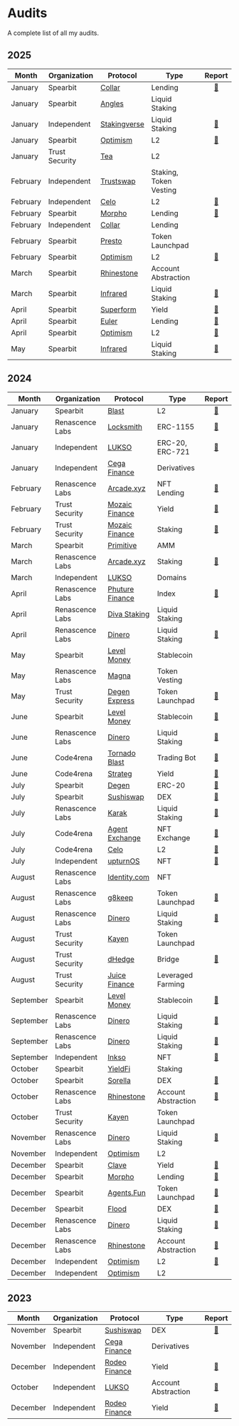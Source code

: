 # Audits

A complete list of all my audits.

## 2025

| Month | Organization | Protocol | Type | Report |
| - | - | - | - | :-: |
| January | Spearbit | [Collar](https://www.collarprotocol.xyz/) | Lending | [📄](/audits/spearbit/Collar.pdf) |
| January | Spearbit | [Angles](https://angles.fi/) | Liquid Staking | |
| January | Independent | [Stakingverse](https://stakingverse.io/) | Liquid Staking | [📄](/audits/solo/Stakingverse.pdf) |
| January | Spearbit | [Optimism](https://www.optimism.io/) | L2 | [📄](/audits/spearbit/Optimism%20(Upgrade%2013).pdf) |
| January | Trust Security | [Tea](https://tea.xyz/) | L2 | |
| February | Independent | [Trustswap](https://trustswap.org/) | Staking, Token Vesting | |
| February | Independent | [Celo](https://celo.org/) | L2 | [📄](/audits/spearbit/Celo.pdf) |
| February | Spearbit | [Morpho](https://morpho.org/) | Lending | [📄](/audits/spearbit/Morpho%20(Bundler3).pdf) |
| February | Independent | [Collar](https://www.collarprotocol.xyz/) | Lending | |
| February | Spearbit | [Presto](https://github.com/Presto-Labs) | Token Launchpad | |
| February | Spearbit | [Optimism](https://www.optimism.io/) | L2 | [📄](/audits/spearbit/Optimism%20(Pectra%20Upgrade).pdf) |
| March | Spearbit | [Rhinestone](https://www.rhinestone.wtf/) | Account Abstraction |  |
| March | Spearbit | [Infrared](https://infrared.finance/) | Liquid Staking | [📄](/audits/spearbit/Infrared%20(v1.3).pdf) |
| April | Spearbit | [Superform](https://www.superform.xyz/) | Yield | [📄](/audits/spearbit/Superform%20(V2%20Core).pdf) |
| April | Spearbit | [Euler](https://www.euler.finance/) | Lending | [📄](/audits/spearbit/EulerSwap.pdf) |
| April | Spearbit | [Optimism](https://www.optimism.io/) | L2 | [📄](/audits/spearbit/Optimism%20(Upgrade%2015).pdf) |
| May | Spearbit | [Infrared](https://infrared.finance/) | Liquid Staking | [📄](/audits/spearbit/Infrared%20(v1.5).pdf) |

## 2024

| Month | Organization | Protocol | Type | Report |
| - | - | - | - | :-: |
| January | Spearbit | [Blast](https://blast.io/) | L2 | [📄](/audits/spearbit/Blast%20L2.pdf) |
| January | Renascence Labs | [Locksmith](https://locksmithwallet.com/) | ERC-1155 | [📄](/audits/renascence/Locksmith.pdf) |
| January | Independent | [LUKSO](https://lukso.network/) | ERC-20, ERC-721 | [📄](/audits/solo/LUKSO%20(LSP4%2C%20LSP7%2C%20LSP8).pdf) |
| January | Independent | [Cega Finance](https://www.cega.fi/) | Derivatives | |
| February | Renascence Labs | [Arcade.xyz](https://www.arcade.xyz/) | NFT Lending | [📄](/audits/renascence/Arcade.xyz%20(V4).pdf) |
| February | Trust Security | [Mozaic Finance](https://mozaic.finance/) | Yield | [📄](/audits/trust/Mozaic%20(Thesus%20Vault).pdf) |
| February | Trust Security | [Mozaic Finance](https://mozaic.finance/) | Staking | [📄](/audits/trust/Mozaic%20(xMOZ%20Staking).pdf) |
| March | Spearbit | [Primitive](https://www.primitive.xyz/) | AMM | |
| March | Renascence Labs | [Arcade.xyz](https://www.arcade.xyz/) | Staking | [📄](/audits/renascence/Arcade.xyz%20(ARCD%20Staking).pdf) |
| March | Independent | [LUKSO](https://lukso.network/) | Domains | |
| April | Renascence Labs | [Phuture Finance](https://www.phuture.finance/) | Index | [📄](/audits/renascence/Phuture%20Finance%20(V2).pdf) |
| April | Renascence Labs| [Diva Staking](https://divastaking.com/) | Liquid Staking | |
| April | Renascence Labs | [Dinero](https://dinero.xyz/) | Liquid Staking | [📄](/audits/renascence/Redacted%20Finance%20(Institutional%20Pirex).pdf) |
| May | Spearbit | [Level Money](https://www.level.money/) | Stablecoin | |
| May | Renascence Labs | [Magna](https://www.magna.so/) | Token Vesting | |
| May | Trust Security | [Degen Express](https://degen.express/) | Token Launchpad | [📄](/audits/trust/Degen%20Express.pdf) |
| June | Spearbit | [Level Money](https://www.level.money/) | Stablecoin | [📄](/audits/spearbit/Level%20Money%20(Staking).pdf) |
| June | Renascence Labs | [Dinero](https://dinero.xyz/) | Liquid Staking | [📄](/audits/renascence/Redacted%20Finance%20(Branded%20LST).pdf) |
| June | Code4rena | [Tornado Blast](https://www.tornadoblast.bot/) | Trading Bot | [📄](https://code4rena.com/reports/2024-06-tornadoblast-proleague) |
| June | Code4rena | [Strateg](https://strateg.io/) | Yield | [📄](https://code4rena.com/reports/2024-06-strateg-proleague) |
| July | Spearbit | [Degen](https://www.degen.tips/) | ERC-20 | [📄](/audits/spearbit/Degen.pdf) |
| July | Spearbit | [Sushiswap](https://www.sushi.com/) | DEX | [📄](/audits/spearbit/Sushiswap%20(RouteProcessor5).pdf) |
| July | Renascence Labs | [Karak](https://karak.network/) | Liquid Staking | [📄](/audits/renascence/Karak%20(Native%20Restaking).pdf) |
| July | Code4rena | [Agent Exchange](https://agent.exchange/) | NFT Exchange | [📄](https://code4rena.com/reports/2024-05-agent-proleague) |
| July | Code4rena | [Celo](https://celo.org/) | L2 | [📄](https://code4rena.com/reports/2024-07-celo-proleague) |
| July | Independent | [upturnOS](https://upturn.live/) | NFT | [📄](/audits/solo/UpTurnOS.md) |
| August | Renascence Labs | [Identity.com](https://www.identity.com/) | NFT | |
| August | Renascence Labs | [g8keep](https://g8.xyz/) | Token Launchpad | [📄](/audits/renascence/G8Keep.pdf) |
| August | Renascence Labs | [Dinero](https://dinero.xyz/) | Liquid Staking | [📄](/audits/renascence/Redacted%20Finance%20(Branded%20LST%20v2).pdf) |
| August | Trust Security | [Kayen](https://www.kayen.org/) | Token Launchpad | |
| August | Trust Security | [dHedge](https://dhedge.org/) | Bridge | [📄](/audits/trust/dHedge.pdf) |
| August | Trust Security | [Juice Finance](https://www.juice.finance/) | Leveraged Farming | |
| September | Spearbit | [Level Money](https://www.level.money/) | Stablecoin | [📄](/audits/spearbit/Level%20Money%20(Stablecoin%20LST).pdf) |
| September | Renascence Labs | [Dinero](https://dinero.xyz/) | Liquid Staking | [📄](/audits/renascence/Dinero%20(Stargate%20LST).pdf) |
| September | Renascence Labs | [Dinero](https://dinero.xyz/) | Liquid Staking | [📄](/audits/renascence/Dinero%20(Arbitrum%20LST).pdf) |
| September | Independent | [Inkso](https://inkso.xyz/) | NFT | [📄](/audits/solo/Inkso.md) |
| October | Spearbit | [YieldFi](https://yield.fi/) | Staking | |
| October | Spearbit | [Sorella](https://sorellalabs.xyz/) | DEX | [📄](/audits/spearbit/Sorella%20(Angstrom).pdf) |
| October | Renascence Labs | [Rhinestone](https://www.rhinestone.wtf/) | Account Abstraction | [📄](/audits/renascence/Rhinestone%20(Smart%20Sessions).pdf) |
| October | Trust Security | [Kayen](https://www.kayen.org/) | Token Launchpad | |
| November | Renascence Labs | [Dinero](https://dinero.xyz/) | Liquid Staking | [📄](/audits/renascence/Dinero%20(Super%20ETH).pdf) |
| November | Independent | [Optimism](https://www.optimism.io/) | L2 | |
| December | Spearbit | [Clave](https://getclave.io/) | Yield | [📄](/audits/spearbit/Clave%20(Clagg).pdf) |
| December | Spearbit | [Morpho](https://morpho.org/) | Lending | [📄](/audits/spearbit/Morpho%20(Bundler%20V3).pdf) |
| December | Spearbit | [Agents.Fun](https://www.agents.fun/) | Token Launchpad | [📄](/audits/spearbit/Agents.Fun.pdf) |
| December | Spearbit | [Flood](https://www.flood.bid/) | DEX | [📄](/audits/spearbit/Flood.pdf) |
| December | Renascence Labs | [Dinero](https://dinero.xyz/) | Liquid Staking | [📄](/audits/renascence/Dinero%20(Staked%20S).pdf) |
| December | Renascence Labs | [Rhinestone](https://www.rhinestone.wtf/) | Account Abstraction | [📄](/audits/renascence/Rhinestone%20(Smart%20Sessions%20Update).pdf) |
| December | Independent | [Optimism](https://www.optimism.io/) | L2 | [📄](/audits/solo/Optimism%20(DeputyPauseModule).pdf) |
| December | Independent | [Optimism](https://www.optimism.io/) | L2 | |

## 2023

| Month | Organization | Protocol | Type | Report |
| - | - | - | - | :-: |
| November | Spearbit | [Sushiswap](https://www.sushi.com/) | DEX | [📄](/audits/spearbit/Sushiswap%20(RouteProcessor4).pdf) |
| November | Independent | [Cega Finance](https://www.cega.fi/) | Derivatives | |
| December | Independent | [Rodeo Finance](https://www.rodeofinance.xyz/) | Yield | [📄](/audits/solo/Rodeo%20Finance%20(GMX%20GM%20Strategy).pdf) |
| October | Independent | [LUKSO](https://lukso.network/) | Account Abstraction | [📄](/audits/solo/LUKSO%20(LSP0%2C%20LSP6).pdf) |
| December | Independent | [Rodeo Finance](https://www.rodeofinance.xyz/) | Yield | [📄](/audits/solo/Rodeo%20Finance%20(Camelot%20V3%20Strategy).pdf) |